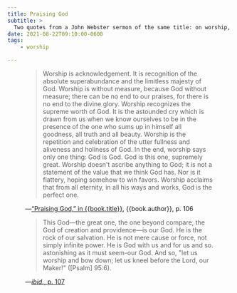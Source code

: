 ```yaml
---
title: Praising God
subtitle: >
  Two quotes from a John Webster sermon of the same title: on worship, and the one worshipped.
date: 2021-08-22T09:10:00-0600
tags:
    - worship

---
```


<figure class=quotation>

> Worship is acknowledgement. It is recognition of the absolute superabundance and the limitless majesty of God. Worship is without measure, because God without measure; there can be no end to our praises, for there is no end to the divine glory. Worship recognizes the supreme worth of God. It is the astounded cry which is drawn from us when we know ourselves to be in the presence of the one who sums up in himself all goodness, all truth and all beauty. Worship is the repetition and celebration of the utter fullness and aliveness and holiness of God. In the end, worship says only one thing: God is God. God is this one, supremely great. Worship doesn't ascribe anything to God; it is not a statement of the value that we think God has. Nor is it flattery, hoping somehow to win favors. Worship acclaims that from all eternity, in all his ways and works, God is the perfect one.

<figcaption>—<a href="{{book.link}}">“Praising God,” in {{book.title}}</a>, {{book.author}}, p. 106</figcaption>

</figure>

<figure class=quotation>

> This God—the great one, the one beyond compare, the God of creation and providence—is our God. He is the rock of our salvation. He is not mere cause or force, not simply infinite power. He is God with us and for us and so. astonishing as it must seem-our God. And so, "let us worship and bow down; let us kneel before the Lord, our Maker!" ([Psalm] 95:6).

<figcaption>—<a href="{{book.link}}"><i>ibid.</i>, p. 107</figcaption>

</figure>
